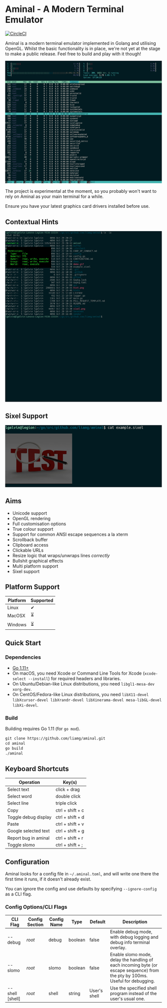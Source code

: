 # Aminal - A Modern Terminal Emulator

[![CircleCI](https://circleci.com/gh/liamg/aminal/tree/master.svg?style=svg)](https://circleci.com/gh/liamg/aminal/tree/master)

Aminal is a modern terminal emulator implemented in Golang and utilising OpenGL. Whilst the basic functionality is in place, we're not yet at the stage to make a public release. Feel free to build and play with it though!

![Example screenshot](demo.gif)

The project is experimental at the moment, so you probably won't want to rely on Aminal as your main terminal for a while.

Ensure you have your latest graphics card drivers installed before use.

## Contextual Hints

![Example hint](hint.png)

## Sixel Support

![Example sixel](sixel.png)

## Aims

- Unicode support
- OpenGL rendering
- Full customisation options
- True colour support
- Support for common ANSI escape sequences a la xterm
- Scrollback buffer
- Clipboard access
- Clickable URLs
- Resize logic that wraps/unwraps lines _correctly_
- Bullshit graphical effects
- Multi platform support
- Sixel support

## Platform Support

| Platform | Supported |
| -------- | --------- |
| Linux    | ✔         |
| MacOSX   | ⏳        |
| Windows  | ⏳        |

## Quick Start

### Dependencies

- [Go 1.11+](https://golang.org/dl/)
- On macOS, you need Xcode or Command Line Tools for Xcode (`xcode-select --install`) for required headers and libraries.
- On Ubuntu/Debian-like Linux distributions, you need `libgl1-mesa-dev xorg-dev`.
- On CentOS/Fedora-like Linux distributions, you need `libX11-devel libXcursor-devel libXrandr-devel libXinerama-devel mesa-libGL-devel libXi-devel`.

### Build

Building requires Go 1.11 (for `go mod`).

```
git clone https://github.com/liamg/aminal.git
cd aminal
go build
./aminal
```

## Keyboard Shortcuts

| Operation            | Key(s)               |
| -------------------- | -------------------- |
| Select text          | click + drag         |
| Select word          | double click         |
| Select line          | triple click         |
| Copy                 | ctrl + shift + c     |
| Toggle debug display | ctrl + shift + d     |
| Paste                | ctrl + shift + v     |
| Google selected text | ctrl + shift + g     |
| Report bug in aminal | ctrl + shift + r     |
| Toggle slomo         | ctrl + shift + ;     |

## Configuration

Aminal looks for a config file in `~/.aminal.toml`, and will write one there the first time it runs, if it doesn't already exist.

You can ignore the config and use defaults by specifying `--ignore-config` as a CLI flag.

### Config Options/CLI Flags

| CLI Flag        | Config Section | Config Name | Type    | Default      | Description                                                                                                                   |
| --------------- | -------------- | ----------- | ------- | ------------ | ----------------------------------------------------------------------------------------------------------------------------- |
| --debug         | _root_         | debug       | boolean | false        | Enable debug mode, with debug logging and debug info terminal overlay.                                                        |
| --slomo         | _root_         | slomo       | boolean | false        | Enable slomo mode, delay the handling of each incoming byte (or escape sequence) from the pty by 100ms. Useful for debugging. |
| --shell [shell] | _root_         | shell       | string  | User's shell | Use the specified shell program instead of the user's usual one.                                                              |
